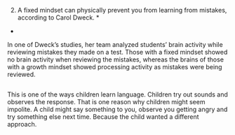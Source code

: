 2. A fixed mindset can physically prevent you from learning from mistakes, according to Carol Dweck. *





*
In one of Dweck’s studies, her team analyzed students’ brain activity while reviewing mistakes they made on a test. Those with a fixed mindset showed no brain activity when reviewing the mistakes, whereas the brains of those with a growth mindset showed processing activity as mistakes were being reviewed.


##

This is one of the ways children learn language. Children try out sounds and observes the response. That is one reason why children might seem impolite. A child might say something to you, observe you getting angry and try something else next time. Because the child wanted a different approach.

